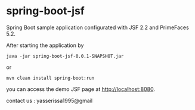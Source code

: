 # spring-boot-jsf
Spring Boot sample application configurated with JSF 2.2 and PrimeFaces 5.2.

After starting the application by

`java -jar spring-boot-jsf-0.0.1-SNAPSHOT.jar`

or 

`mvn clean install spring-boot:run`

you can access the demo JSF page at [http://localhost:8080](http://localhost:8080).

contact us : yasserissa1995@gmail
